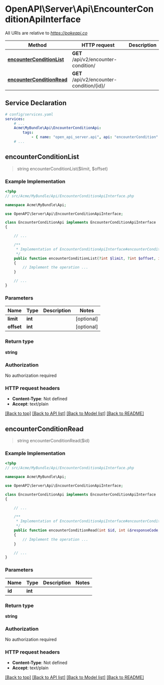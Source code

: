 # OpenAPI\Server\Api\EncounterConditionApiInterface

All URIs are relative to *https://pokeapi.co*

Method | HTTP request | Description
------------- | ------------- | -------------
[**encounterConditionList**](EncounterConditionApiInterface.md#encounterConditionList) | **GET** /api/v2/encounter-condition/ | 
[**encounterConditionRead**](EncounterConditionApiInterface.md#encounterConditionRead) | **GET** /api/v2/encounter-condition/{id}/ | 


## Service Declaration
```yaml
# config/services.yaml
services:
    # ...
    Acme\MyBundle\Api\EncounterConditionApi:
        tags:
            - { name: "open_api_server.api", api: "encounterCondition" }
    # ...
```

## **encounterConditionList**
> string encounterConditionList($limit, $offset)



### Example Implementation
```php
<?php
// src/Acme/MyBundle/Api/EncounterConditionApiInterface.php

namespace Acme\MyBundle\Api;

use OpenAPI\Server\Api\EncounterConditionApiInterface;

class EncounterConditionApi implements EncounterConditionApiInterface
{

    // ...

    /**
     * Implementation of EncounterConditionApiInterface#encounterConditionList
     */
    public function encounterConditionList(?int $limit, ?int $offset, int &$responseCode, array &$responseHeaders): array|object|null
    {
        // Implement the operation ...
    }

    // ...
}
```

### Parameters

Name | Type | Description  | Notes
------------- | ------------- | ------------- | -------------
 **limit** | **int**|  | [optional]
 **offset** | **int**|  | [optional]

### Return type

**string**

### Authorization

No authorization required

### HTTP request headers

 - **Content-Type**: Not defined
 - **Accept**: text/plain

[[Back to top]](#) [[Back to API list]](../../README.md#documentation-for-api-endpoints) [[Back to Model list]](../../README.md#documentation-for-models) [[Back to README]](../../README.md)

## **encounterConditionRead**
> string encounterConditionRead($id)



### Example Implementation
```php
<?php
// src/Acme/MyBundle/Api/EncounterConditionApiInterface.php

namespace Acme\MyBundle\Api;

use OpenAPI\Server\Api\EncounterConditionApiInterface;

class EncounterConditionApi implements EncounterConditionApiInterface
{

    // ...

    /**
     * Implementation of EncounterConditionApiInterface#encounterConditionRead
     */
    public function encounterConditionRead(int $id, int &$responseCode, array &$responseHeaders): array|object|null
    {
        // Implement the operation ...
    }

    // ...
}
```

### Parameters

Name | Type | Description  | Notes
------------- | ------------- | ------------- | -------------
 **id** | **int**|  |

### Return type

**string**

### Authorization

No authorization required

### HTTP request headers

 - **Content-Type**: Not defined
 - **Accept**: text/plain

[[Back to top]](#) [[Back to API list]](../../README.md#documentation-for-api-endpoints) [[Back to Model list]](../../README.md#documentation-for-models) [[Back to README]](../../README.md)

